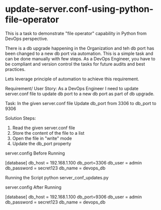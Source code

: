 # update-server.conf-using-python-file-operator

This is a task to demonstrate "file operator" capability in Python from DevOps perspective.

There is a db upgrade happening in the Organization and teh db port has been changed to a new db port via automation. This is a simple task and can be done manually with few steps.
As a DevOps Engineer, you have to be compliant and version control the tasks for future audits and best practices.

Lets leverage principle of automation to achieve this requirement.

Requirement/ User Story: As a DevOps Engineer I need to update server.conf file to update db port to a new db port as part of db upgrade.

Task: In the given server.conf file Update db_port from 3306 to db_port to 9306

Solution Steps:

1. Read the given server.conf file
2. Store the content of the file to a list
3. Open the file in "write" mode
4. Update the db_port property

server.config Before Running

[database]
db_host = 192.168.1.100
db_port=3306
db_user = admin
db_password = secret123
db_name = devops_db


Running the Script
python server_conf_updates.py

server.config After Running

[database]
db_host = 192.168.1.100
db_port=9306
db_user = admin
db_password = secret123
db_name = devops_db
